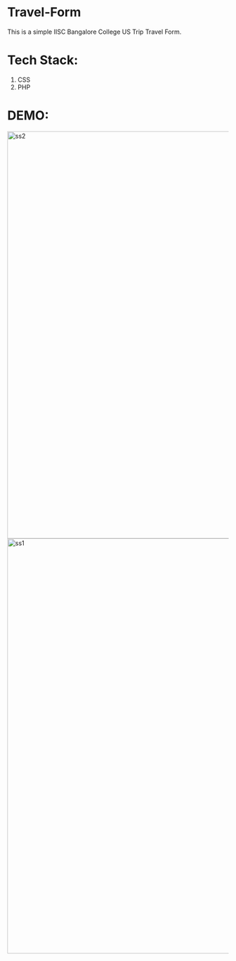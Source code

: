 # Travel-Form
This is a simple IISC Bangalore College US Trip Travel Form.

# Tech Stack:
1. CSS
2. PHP

# DEMO:
<img width="926" alt="ss2" src="https://user-images.githubusercontent.com/108524555/179171101-9e63915d-6223-4c40-ba12-aa44bc66c336.png">
<img width="944" alt="ss1" src="https://user-images.githubusercontent.com/108524555/179171207-fab9c911-f476-4ca6-90a9-fbbc35de6a57.png">

